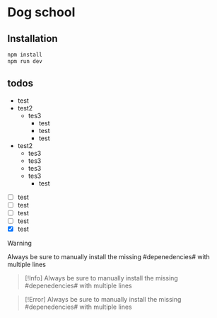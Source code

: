 # Dog school

## Installation

```bash
npm install
npm run dev
```

## todos

- test
- test2
  - tes3
    - test
    - test
    - test
- test2
  - tes3
  - tes3
  - tes3
  - tes3
    - test

- [ ] test
- [ ] test
- [ ] test
- [ ] test
- [x] test

> [!Warning]
> Always be sure to manually install the
> missing #depenedencies#
> with multiple lines

> [!Info]
> Always be sure to manually install the
> missing #depenedencies#
> with multiple lines

> [!Error]
> Always be sure to manually install the
> missing #depenedencies#
> with multiple lines

